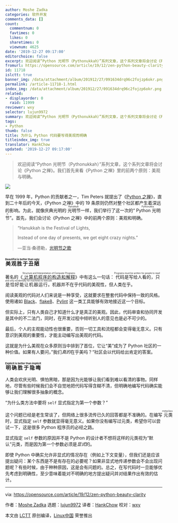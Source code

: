 ```yaml
---
author: Moshe Zadka
categories: 软件开发
comments_data: []
count:
  commentnum: 0
  favtimes: 0
  likes: 0
  sharetimes: 0
  viewnum: 4625
date: '2019-12-27 09:17:00'
editorchoice: false
excerpt: 欢迎阅读“Python 光明节（Pythonukkah）”系列文章，这个系列文章将会讨论《Python 之禅》。我们首先来看《Python 之禅》里的前两个原则：美观与明确。
fromurl: https://opensource.com/article/19/12/zen-python-beauty-clarity
id: 11718
islctt: true
banner_img: /data/attachment/album/201912/27/091634drq96c2fojzp6okr.png
permalink: /article-11718-1.html
index_img: /data/attachment/album/201912/27/091634drq96c2fojzp6okr.png.thumb.jpg
related:
- displayorder: 0
  raid: 11999
reviewer: wxy
selector: lujun9972
summary: 欢迎阅读“Python 光明节（Pythonukkah）”系列文章，这个系列文章将会讨论《Python 之禅》。我们首先来看《Python 之禅》里的前两个原则：美观与明确。
tags:
- Python
thumb: false
title: 为什么 Python 代码要写得美观而明确
titleindex_img: true
translator: HankChow
updated: '2019-12-27 09:17:00'
---
```



> 
> 欢迎阅读“Python 光明节（Pythonukkah）”系列文章，这个系列文章将会讨论《Python 之禅》。我们首先来看《Python 之禅》里的前两个原则：美观与明确。
> 
> 
> 


![](/data/attachment/album/201912/27/091634drq96c2fojzp6okr.png)


早在 1999 年，Python 的贡献者之一，Tim Peters 就提出了《[Python 之禅](https://www.python.org/dev/peps/pep-0020/)》，直到二十年后的今天，《Python 之禅》中的 19 条原则仍然对整个社区都产生着深远的影响。为此，就像庆典光明的<ruby> 光明节 <rt>  Hanukkah </rt></ruby>一样，我们举行了这一次的“<ruby> Python 光明节 <rt>  Pythonukkah </rt></ruby>”。首先，我们会讨论《Python 之禅》中的前两个原则：美观和明确。



> 
> “Hanukkah is the Festival of Lights,
> 
> 
> Instead of one day of presents, we get eight crazy nights.”
> 
> 
> —亚当·桑德勒，[光明节之歌](https://en.wikipedia.org/wiki/The_Chanukah_Song)
> 
> 
> 


### <ruby> 美观胜于丑陋 <rp>  （ </rp> <rt>  Beautiful is better than ugly </rt> <rp>  ） </rp></ruby>


著名的《[<ruby> 计算机程序的构造和解释 <rt>  Structure and Interpretation of Computer Programs </rt></ruby>](https://en.wikipedia.org/wiki/Structure_and_Interpretation_of_Computer_Programs)》中有这么一句话：<ruby> 代码是写给人看的，只是恰好能让机器运行。 <rt>  Programs must be written for people to read and only incidentally for machines to execute. </rt></ruby>机器并不在乎代码的美观性，但人类在乎。


阅读美观的代码对人们来说是一种享受，这就要求在整套代码中保持一致的风格。使用诸如 [Black](https://opensource.com/article/19/5/python-black)、[flake8](https://opensource.com/article/19/5/python-flake8)、[Pylint](https://opensource.com/article/19/10/python-pylint-introduction) 这一类工具能够有效地接近这一个目标。


但实际上，只有人类自己才知道什么才是真正的美观。因此，代码审查和协同开发是其中的不二法门，同时，在开发过程中倾听别人的意见也是必不可少的。


最后，个人的主观能动性也很重要，否则一切工具和流程都会变得毫无意义。只有意识到美观的重要性，才能主动编写出美观的代码。


这就是为什么美观在众多原则当中排到了首位，它让“美”成为了 Python 社区的一种价值。如果有人要问，”我们*真的*在乎美吗？“社区会以代码给出肯定的答案。


### <ruby> 明确胜于隐晦 <rp>  （ </rp> <rt>  Explicit is better than implicit </rt> <rp>  ） </rp></ruby>


人类会欢庆光明、惧怕黑暗，那是因为光能够让我们看到难以看清的事物。同样地，尽管有些时候我们会不自觉地把代码写得含糊不清，但明确地编写代码确实能够让我们理解很多抽象的概念。


“为什么类方法中要将 `self` 显式指定为第一个参数？”


这个问题已经是老生常谈了，但网络上很多流传已久的回答都是不准确的。在编写<ruby> 元类 <rt>  metaclass </rt></ruby>时，显式指定 `self` 参数就显得毫无意义。如果你没有编写过元类，希望你可以尝试一下，这是很多 Python 程序员的必经之路。


显式指定 `self` 参数的原因并不是 Python 的设计者不想将这样的元类视为“默认”元类，而是因为第一个参数必须是*显式*的。


即使 Python 中确实允许非显式的情况存在（例如上下文变量），但我们还是应该提出疑问：某个东西是不是有存在的必要呢？如果非显式地传递参数会不会出现问题呢？有些时候，由于种种原因，这是会有问题的。总之，在写代码时一旦能够优先考虑到明确性，至少意味着能对不明确的地方提出疑问并对结果作出有效的估计。




---


via: <https://opensource.com/article/19/12/zen-python-beauty-clarity>


作者：[Moshe Zadka](https://opensource.com/users/moshez) 选题：[lujun9972](https://github.com/lujun9972) 译者：[HankChow](https://github.com/HankChow) 校对：[wxy](https://github.com/wxy)


本文由 [LCTT](https://github.com/LCTT/TranslateProject) 原创编译，[Linux中国](https://linux.cn/) 荣誉推出